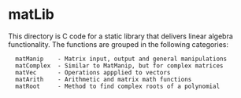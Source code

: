 
matLib
======

This directory is C code for a static library that delivers linear 
algebra functionality.  The functions are grouped in the following 
categories:

      matManip    - Matrix input, output and general manipulations
      matComplex  - Similar to MatManip, but for complex matrices
      matVec      - Operations appplied to vectors
      matArith    - Arithmetic and matrix math functions
      matRoot     - Method to find complex roots of a polynomial

<!--
    matProp   - Properties of a matrix
    matDecomp - Useful matrix decompositions
-->



